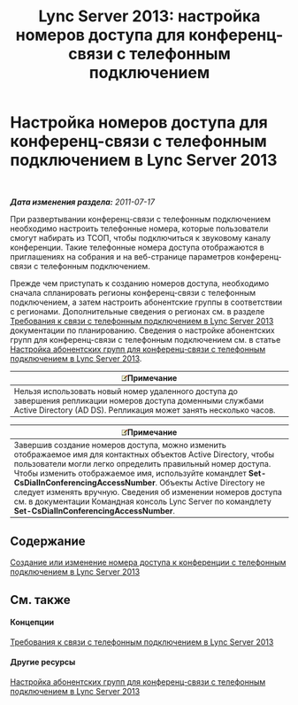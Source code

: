 ﻿---
title: 'Lync Server 2013: настройка номеров доступа для конференц-связи с телефонным подключением'
TOCTitle: Настройка номеров доступа для конференц-связи с телефонным подключением
ms:assetid: d8a18030-f318-43dd-834d-70e5014b5e8a
ms:mtpsurl: https://technet.microsoft.com/ru-ru/library/Gg398952(v=OCS.15)
ms:contentKeyID: 49311326
ms.date: 05/19/2016
mtps_version: v=OCS.15
ms.translationtype: HT
---

# Настройка номеров доступа для конференц-связи с телефонным подключением в Lync Server 2013

 

_**Дата изменения раздела:** 2011-07-17_

При развертывании конференц-связи с телефонным подключением необходимо настроить телефонные номера, которые пользователи смогут набирать из ТСОП, чтобы подключиться к звуковому каналу конференции. Такие телефонные номера доступа отображаются в приглашениях на собрания и на веб-странице параметров конференц-связи с телефонным подключением.

Прежде чем приступать к созданию номеров доступа, необходимо сначала спланировать регионы конференц-связи с телефонным подключением, а затем настроить абонентские группы в соответствии с регионами. Дополнительные сведения о регионах см. в разделе [Требования к связи с телефонным подключением в Lync Server 2013](lync-server-2013-dial-in-conferencing-requirements.md) документации по планированию. Сведения о настройке абонентских групп для конференц-связи с телефонным подключением см. в статье [Настройка абонентских групп для конференц-связи с телефонным подключением в Lync Server 2013](lync-server-2013-configure-dial-plans-for-dial-in-conferencing.md).

<table>
<thead>
<tr class="header">
<th><img src="images/Gg398412.note(OCS.15).gif" title="note" alt="note" />Примечание</th>
</tr>
</thead>
<tbody>
<tr class="odd">
<td>Нельзя использовать новый номер удаленного доступа до завершения репликации номеров доступа доменными службами Active Directory (AD DS). Репликация может занять несколько часов.</td>
</tr>
</tbody>
</table>


<table>
<thead>
<tr class="header">
<th><img src="images/Gg398412.note(OCS.15).gif" title="note" alt="note" />Примечание</th>
</tr>
</thead>
<tbody>
<tr class="odd">
<td>Завершив создание номеров доступа, можно изменить отображаемое имя для контактных объектов Active Directory, чтобы пользователи могли легко определить правильный номер доступа. Чтобы изменить отображаемое имя, используйте командлет <strong>Set-CsDialInConferencingAccessNumber</strong>. Объекты Active Directory не следует изменять вручную. Сведения об изменении номеров доступа см. в документации Командная консоль Lync Server по командлету <strong>Set-CsDialInConferencingAccessNumber</strong>.</td>
</tr>
</tbody>
</table>


## Содержание

[Создание или изменение номера доступа к конференции с телефонным подключением в Lync Server 2013](lync-server-2013-create-or-modify-a-dial-in-conferencing-access-number.md)

## См. также

#### Концепции

[Требования к связи с телефонным подключением в Lync Server 2013](lync-server-2013-dial-in-conferencing-requirements.md)  

#### Другие ресурсы

[Настройка абонентских групп для конференц-связи с телефонным подключением в Lync Server 2013](lync-server-2013-configure-dial-plans-for-dial-in-conferencing.md)

